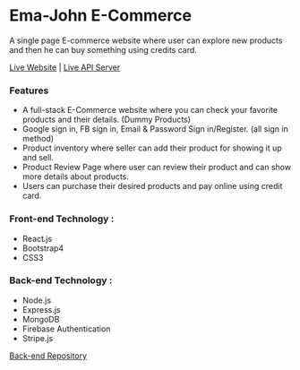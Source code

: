 # Ema-John E-Commerce

A single page E-commerce website where user can explore new products and then he can buy something using credits card.

[Live Website](https://ema-john-simple-83889.web.app/) | [Live API Server](https://ema-john-as.herokuapp.com/)

### Features
* A full-stack E-Commerce website where you can check your favorite products and their details. (Dummy Products)
* Google sign in, FB sign in, Email & Password Sign in/Register. (all sign in method)
* Product inventory where seller can add their product for showing it up and sell.
* Product Review Page where user can review their product and can show more details about products.
* Users can purchase their desired products and pay online using credit card.


### Front-end Technology :
* React.js
* Bootstrap4
* CSS3

### Back-end Technology :
* Node.js 
* Express.js
* MongoDB
* Firebase Authentication
* Stripe.js

[Back-end Repository](https://github.com/anik1612/ema-john-server)
